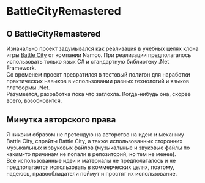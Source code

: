 # BattleCityRemastered

## О BattleCityRemastered

Изначально проект задумывался как реализация в учебных целях клона игры [Battle City](https://ru.wikipedia.org/wiki/Battle_City "Статья о Battle City в Wikipedia") от компании Namco. При реализации предполагалось использовать только язык C# и стандартную библиотеку .Net Framework.  
Со временем проект превратился в тестовый полигон для наработки практических навыков в использовании разных технологий и языков платформы .Net.  
Разумеется, разработка пока что заглохла. Когда-нибудь она, скорее всего, возобновится.

## Минутка авторского права

Я никоим образом не претендую на авторство на идею и механику Battle City, спрайты Battle City, а также использованных сторонних музыкальных и звуковых файлов (музыкальные и звуковые файлы по каким-то причинам не попали в репозиторий, но тем не менее).  
Все использованные идеи и материалы не предполагалось и не предполагается использовать в коммерческих целях, поэтому, надеюсь, правообладатели поймут и простят их использование.
